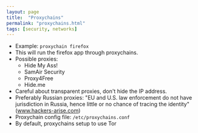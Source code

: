 ```yaml
---
layout: page
title:  "Proxychains"
permalink: "proxychains.html"
tags: [security, networks]
---
```



* Example: `proxychain firefox`  
* This will run the firefox app through proxychains.
* Possible proxies:
    - Hide My Ass!
    - SamAir Security
    - Proxy4Free
    - Hide.me
* Careful about transparent proxies, don't hide the IP address.
* Preferably Russian proxies: "EU and U.S. law enforcement do not have jurisdiction in Russia, hence little or no chance of tracing the identity" (www.hackers-arise.com)
* Proxychain config file: `/etc/proxychains.conf`  
* By default, proxychains setup to use Tor
